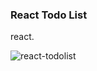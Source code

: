 ### React Todo List
react.

![react-todolist](https://user-images.githubusercontent.com/45006553/76937119-8729c200-6937-11ea-951c-dbd79915a1a9.gif)
